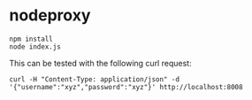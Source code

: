 nodeproxy
=========

```
npm install
node index.js
```

This can be tested with the following curl request:

```
curl -H "Content-Type: application/json" -d '{"username":"xyz","password":"xyz"}' http://localhost:8008
````
